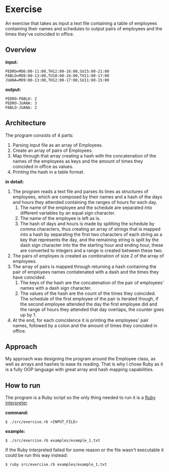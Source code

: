 # Exercise

An exercise that takes as input a text file containing a table of
employees containing their names and schedules to output pairs of
employees and the times they've coincided in office.

## Overview

**input:**
```
PEDRO=MO6:00-11:00,TH12:00-16:00,SU15:00-21:00
PABLO=MO8:00-13:00,TU10:00-16:00,TH11:00-17:00
JUANA=MO9:00-13:00,TH12:00-17:00,SU11:00-15:00
```

**output:**
```
PEDRO-PABLO: 2
PEDRO-JUANA: 3
PABLO-JUANA: 2
```

## Architecture

The program consists of 4 parts:
1. Parsing input file as an array of Employees.
2. Create an array of pairs of Employees.
3. Map through that array creating a hash with the concatenation of
the names of the employees as keys and the amount of times they
coincided in office as values.
4. Printing the hash in a table format.

**in detail:**

1. The program reads a text file and parses its lines as structures of
employees, which are composed by their names and a hash of the days
and hours they attended containing the ranges of hours for each day.
	1. The name of the employee and the schedule are separated into
	different variables by an equal sign character.
	2. The name of the employee is left as is.
	3. The hash of days and hours is made by splitting the schedule by
	comma characters, thus creating an array of strings that is mapped
	into a hash by separating the first two characters of each string
	as a key that represents the day, and the remaining string is
	split by the dash sign character into the the starting hour and
	ending hour, these are converted to integers and a range is
	created between these two.
2. The pairs of employes is created as combination of size 2 of the
array of employees.
3. The array of pairs is mapped through returning a hash containing
the pair of employees names contatenated with a dash and the times
they have coincided.
	1. The keys of the hash are the concatenation of the pair of
	employees' names with a dash sign character.
	2. The values of the hash are the count of the times they
	coincided. The schedule of the first employee of the pair is
	iterated though, if the second employee attended the day the
	first employee did and the range of hours they attended that
	day overlaps, the counter goes up by 1.
4. At the end, for each coincidence it is printing the employees' pair
names, followed by a colon and the amount of times they concided in
office.

## Approach

My approach was designing the program around the Employee class, as
well as arrays and hashes to ease its reading. That is why I chose
Ruby as it is a fully OOP language with great array and hash mapping
capabilities.

## How to run

The program is a Ruby script so the only thing needed to run it is a
[Ruby interpreter](https://www.ruby-lang.org/).

**command:**

	$ ./src/exercise.rb <INPUT_FILE>

**example:**

	$ ./src/exercise.rb examples/example_1.txt

If the Ruby interpreted failed for some reason or the file wasn't
executable it could be run this way instead:

	$ ruby src/exercise.rb examples/example_1.txt

